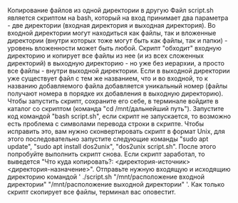 Копирование файлов из одной директории в другую Файл script.sh является скриптом на bash, который на вход принимает два параметра - две директории (входная директория и выходная директория). Во входной директории могут находиться как файлы, так и вложенные директории (внутри которых тоже могут быть как файлы, так и папки) - уровень вложенности может быть любой. Скрипт "обходит" входную директорию и копирует все файлы из нее (и из всех сложенных директорий) в выходную директорию - но уже без иерархии, а просто все файлы - внутри выходной директории. Если в выходной директории уже существует файл с тем же названием, что и во входной, то к названию добавляемого файла добавляется уникальный номер (файлы получают номера в порядке их добавления в выходную директорию). Чтобы запустить скрипт, сохраните его себе, в терминале войдите в каталог со скриптом (команда "cd /mnt/дальнейший путь"). Запустите код командой "bash script.sh", если скрипт не запускается, то возможно есть проблема с символами перевода строки в скрипте. Чтобы исправить это, вам нужно сконвертировать скрипт в формат Unix, для этого последовательно запустите следующие команды "sudo apt update", "sudo apt install dos2unix", "dos2unix script.sh". После этого попробуйте выполнить скрипт снова. Если скрипт заработал, то выведется "Что куда копировать?: <директория-источник> <директория-назначение>". Отправьте нужную входящую и исходящию директорию командой ' ./script.sh "/mnt/расположение входной директории" "/mnt/расположение выходной директории" '. Как только скрипт скопирует все файлы, терминал вас оповестит.
